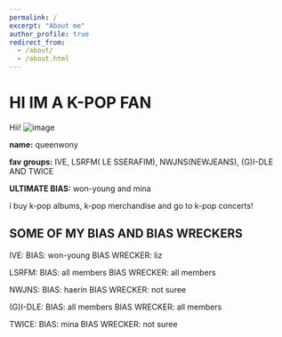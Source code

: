 ```yaml
---
permalink: /
excerpt: "About me"
author_profile: true
redirect_from: 
  - /about/
  - /about.html
---
```


# HI IM A K-POP FAN
Hii! 
![image](https://github.com/queenwony/academicpages.github.io/assets/150253599/d1a0f54d-368b-4dba-9506-845dce8ec786)

 
 **name:** queenwony

 **fav groups:** IVE, LSRFM( LE SSERAFIM), NWJNS(NEWJEANS), (G)I-DLE AND TWICE

 **ULTIMATE BIAS:** won-young and mina

 i buy k-pop albums, k-pop merchandise and go to k-pop concerts!

## SOME OF MY BIAS AND BIAS WRECKERS

 IVE:
 BIAS: won-young
 BIAS WRECKER: liz
 
 LSRFM:
 BIAS: all members
 BIAS WRECKER: all members
 
 NWJNS:
 BIAS: haerin
 BIAS WRECKER: not suree
 
 (G)I-DLE:
 BIAS: all members
 BIAS WRECKER: all members
 
 TWICE:
 BIAS: mina
 BIAS WRECKER: not suree

